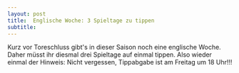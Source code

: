 ```yaml
---
layout: post
title:  Englische Woche: 3 Spieltage zu tippen
subtitle:  
---
```


Kurz vor Toreschluss gibt's in dieser Saison noch eine englische Woche. Daher müsst ihr diesmal drei Spieltage auf einmal tippen. Also wieder einmal der Hinweis: Nicht vergessen, Tippabgabe ist am Freitag um 18 Uhr!!!


